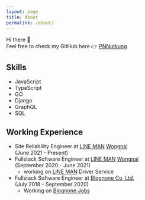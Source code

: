 ```yaml
---
layout: page
title: About
permalink: /about/
---
```


Hi there 👋  
Feel free to check my GitHub here 👉 [PNNutkung](https://github.com/PNNutkung)

## Skills

- JavaScript
- TypeScript
- GO
- Django
- GraphQL
- SQL

## Working Experience

- Site Reliability Engineer at [LINE MAN](https://lineman.line.me/) [Wongnai](https://wongnai.com/)  
  (June 2021 - Present)
- Fullstack Software Engineer at [LINE MAN](https://lineman.line.me/) [Wongnai](https://wongnai.com/)  
  (September 2020 - June 2021)
  - working on [LINE MAN](https://lineman.line.me/) Driver Service
- Fullstack Software Engineer at [Blognone Co, Ltd.](https://www.blognone.com/)  
  (July 2018 - September 2020)
  - Working on [Blognone Jobs](https://jobs.blognone.com/)
